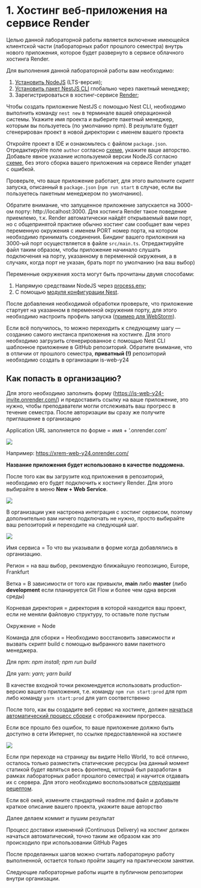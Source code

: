 # 1. Хостинг веб-приложения на сервисе Render

Целью данной лабораторной работы является включение имеющейся клиентской части (лабораторных работ прошлого семестра) внутрь нового приложения, которое будет развернуто в сервисе облачного хостинга Render.

Для выполнения данной лабораторной работы вам необходимо:

1. [Установить NodeJS](https://nodejs.org/en/download/) (LTS-версия);
2. [Установить пакет NestJS CLI](https://docs.nestjs.com/cli/overview#installation) глобально через пакетный менеджер;
3. Зарегистрироваться в хостинг-сервисе [Render](https://dashboard.render.com/register);

Чтобы создать приложение NestJS с помощью Nest CLI, необходимо выполнить команду `nest new` в терминале вашей операционной системы. Укажите имя проекта и выберите пакетный менеджер, которым вы пользуетесь (по умолчанию npm). В результате будет сгенерирован проект в новой директории с именем вашего проекта

Откройте проект в IDE и ознакомьтесь с файлом `package.json`. Отредактируйте поле `author` согласно [схеме](https://docs.npmjs.com/cli/v7/configuring-npm/package-json#people-fields-author-contributors), укажите ваше авторство. Добавьте явное указание используемой версии NodeJS согласно [схеме](https://docs.npmjs.com/cli/v9/configuring-npm/package-json#engines), без этого сборка вашего приложения на сервисе Render упадет с ошибкой.

Проверьте, что ваше приложение работает, для этого выполните скрипт запуска, описанный в `package.json` (`npm run start` в случае, если вы пользуетесь пакетным менеджером по умолчанию).

Обратите внимание, что запущенное приложение запускается на 3000-ом порту: http://localhost:3000. Для хостинга Render такое поведение приемлемо, т.к. Render автоматически найдёт открываемый вами порт, но с общепринятой практике обычно хостинг сам сообщает вам через переменную окружения с именем PORT номер порта, на котором необходимо принимать соединения. Биндинг вашего приложения на 3000-ый порт осуществляется в файле `src/main.ts`. Отредактируйте файл таким образом, чтобы приложение начинало слушать подключения на порту, указанному в переменной окружения, а в случаях, когда порт не указан, брать порт по умолчанию (на ваш выбор)

Переменные окружения хоста могут быть прочитаны двумя способами:

1. Напрямую средствами NodeJS через [process.env](https://nodejs.org/dist/latest-v8.x/docs/api/process.html#process_process_env);
2. С помощью [модуля конфигурации Nest](https://docs.nestjs.com/techniques/configuration).

После добавления необходимой обработки проверьте, что приложение стартует на указанном в переменной окружения порту, для этого необходимо настроить профиль запуска ([пример для WebStorm](https://i.imgur.com/jCWYqeM.png)).

Если всё получилось, то можно переходить к следующему шагу — созданию самого инстанса приложения на хостинге. Для этого необходимо загрузить сгенерированное с помощью Nest CLI шаблонное приложение в GitHub репозиторий. Обратите внимание, что в отличии от прошлого семестра, **приватный (!)** репозиторий необходимо создать в организации is-web-y24

## Как попасть в организацию?

Для этого необходимо заполнить форму (https://is-web-y24-invite.onrender.com/) и предоставить ссылку на ваше приложение, это нужно, чтобы преподаватели могли отслеживать ваш прогресс в течение семестра. После авторизации вы сразу же получите приглашение в организацию

Application URL заполняется по форме = имя + ‘.onrender.com’

![](https://i.imgur.com/vZkwcSW.png)


Например: https://xrem-web-y24.onrender.com/

__Название приложения будет использовано в качестве поддомена.__

После того как вы загрузите код приложения в репозиторий, необходимо его будет подключить к хостингу Render. Для этого выбирайте в меню **New + Web Service**.

![](https://i.imgur.com/lrRooXw.png)

В организации уже настроена интеграция с хостинг сервисом, поэтому дополнительно вам ничего подключать не нужно, просто выбирайте ваш репозиторий и переходите на следующий шаг.

![](https://i.imgur.com/ykPy0Bm.png)

Имя сервиса = То что вы указывали в форме когда добавлялись в организацию.

Регион = на ваш выбор, рекомендую ближайшую геопозицию, Europe, Frankfurt

Ветка = В зависимости от того как привыкли, **main** либо **master** (либо **development** если планируется Git Flow и более чем одна версия среды)

Корневая директория = директория в которой находится ваш проект, если не меняли файловую структуру, то оставьте поле пустым

Окружение = Node

Команда для сборки = Необходимо восстановить зависимости и вызвать скрипт build с помощью выбранного вами пакетного менеджера.

Для npm: *npm install; npm run build*

Для yarn: *yarn; yarn build*

В качестве входной точки рекомендуется использовать production-версию
вашего приложения, т.е. команду `npm run start:prod` для npm либо команду `yarn start:prod` для yarn соответственно

После того, как вы создадите веб сервис на хостинге, должен [начаться автоматический процесс сборки](https://youtu.be/39ngI2PF43Q?t=809) с отображением прогресса.

Если все прошло без ошибок, то ваше приложение должно быть доступно в сети Интернет, по ссылке предоставленной на хостинге

![](https://i.imgur.com/nMc4T2y.png)

Если при переходе на страницу вы видите Hello World, то всё отлично, осталось только разместить статические ресурсы (на данный момент статикой будет являться весь фронтенд, который был разработан в рамках лабораторных работ прошлого семестра) и научится отдавать их с сервера. Для этого необходимо воспользоваться [следующим рецептом](https://docs.nestjs.com/techniques/mvc).

Если всё окей, измените стандартный readme.md файл и добавьте краткое описание вашего проекта, укажите ваше авторство

Далее делаем коммит и пушим результат

Процесс доставки изменений (Continuous Delivery) на хостинг должен начаться автоматический, точно таким же образом как это происходило при использовании GitHub Pages

После проделанных шагов можно считать лабораторную работу выполненной, остается только пройти защиту на практическом занятии.

Следующие лабораторные работы ищите в публичном репозитории внутри организации.